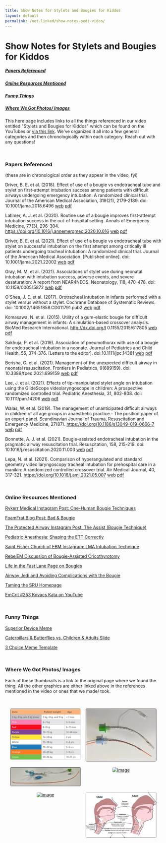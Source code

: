 ```yaml
---
title: Show Notes for Stylets and Bougies for Kiddos
layout: default
permalink: /not-linked/show-notes-pedi-video/
---
```


# Show Notes for Stylets and Bougies for Kiddos

<h5><a href="#papers">Papers Referenced</a></h5>
<h5><a href="#resources">Online Resources Mentioned</a></h5>
<h5><a href="#funnies">Funny Things</a></h5>
<h5><a href="#fotos">Where We Got Photos/ Images</a></h5>


This here page includes links to all the things referenced in our video entitled "Stylets and Bougies for Kiddos" which can be found on the YouTubes or [via this link](https://youtu.be/in8RQ8yzBU0).  We've organized it all into a few general categories and then chronologically within each category.  Reach out with any questions!



<br />

<h3 id="papers">Papers Referenced</h3>

(these are in chronological order as they appear in the video, fyi)

Driver, B. E. et al. (2018).  Effect of use of a bougie vs endotracheal tube and stylet on first-attempt intubation success among patients with difficult airways undergoing emergency intubation: A randomized clinical trial.  Journal of the American Medical Association, 319(21), 2179-2189.  doi: 10.1001/jama.2018.6496  [web](https://jamanetwork.com/journals/jama/fullarticle/2681717) [pdf](https://archive.org/download/papers-peds-airway-video/Driver%202018.pdf)

Latimer, A. J. et al. (2020).  Routine use of a bougie improves first-attempt intubation success in the out-of-hospital setting.  Annals of Emergency Medicine, 77(3), 296-304.  https://doi.org/10.1016/j.annemergmed.2020.10.016  [web](https://www.annemergmed.com/article/S0196-0644(20)31318-4/fulltext) [pdf](https://archive.org/download/papers-peds-airway-video/Latimer%202020.pdf)

Driver, B. E. et al. (2021).  Effect of use of a bougie vs endotracheal tube with stylet on successful intubation on the first attempt among critically ill patients undergoing tracheal intubation: A randomized clinical trial.  Journal of the American Medical Association.  [Published online].  doi: 10.1001/jama.2021.22002  [web](https://jamanetwork.com/journals/jama/article-abstract/2787158) [pdf](https://archive.org/download/papers-peds-airway-video/Driver%202021.pdf)

Gray, M. M. et al. (2021).  Associations of stylet use during neonatal intubation with intubation success, adverse events, and severe desaturation: A report from NEAR4NEOS.  Neonatology, 118, 470-478.  doi: 10.1159/000515872  [web](https://www.karger.com/Article/Abstract/515872) [pdf](https://archive.org/download/papers-peds-airway-video/Gray%202021.pdf)

O'Shea, J. E. et al. (2017).  Orotracheal intubation in infants performed with a stylet versus without a stylet.  Cochrane Database of Systematic Reviews.  doi: 10.1002/14651858.CD011791.pub2  [web](https://www.cochranelibrary.com/cdsr/doi/10.1002/14651858.CD011791.pub2/full) [pdf](https://archive.org/download/papers-peds-airway-video/O%27Shea%202017.pdf)

Komasawa, N. et al. (2015).  Utility of a gum-elastic bougie for difficult airway management in infants: A simulation-based crossover analysis.  BioMed Research International.  http://dx.doi.org/l 0.1155/2015/617805  [web](https://www.ncbi.nlm.nih.gov/pmc/articles/PMC4606451/) [pdf](https://archive.org/download/papers-peds-airway-video/Komasawa%202015.pdf)

Sakhuja, P. et al. (2019).  Association of pneumothorax with use of a bougie for endotracheal intubation in a neonate.  Journal of Pediatrics and Child Health, 55, 374-376.  [Letters to the editor].  doi:10.1111/jpc.14381  [web](https://onlinelibrary.wiley.com/doi/10.1111/jpc.14383) [pdf](https://archive.org/download/papers-peds-airway-video/Sakhuja%202019.pdf)

Berisha, G. et al. (2021).  Management of the unexpected difficult airway in neonatal resuscitation.  Frontiers in Pediatrics, 9(699159).  doi: 10.3389/fped.2021.699159  [web](https://www.frontiersin.org/articles/10.3389/fped.2021.699159/full) [pdf](https://archive.org/download/papers-peds-airway-video/Berisha%202021.pdf)

Lee, J. et al. (2021).  Effects of tip-manipulated stylet angle on intubation using the GlideScope videolaryngoscope in children: A prospective randomized controlled trial.  Pediatric Anesthesia, 31, 802-808.  doi: 10.1111/pan.14206  [web](https://onlinelibrary.wiley.com/doi/10.1111/pan.14206) [pdf](https://archive.org/download/papers-peds-airway-video/Lee%202021.pdf)

Walas, W. et al. (2019).  The management of unanticipated difficult airways in children of all age groups in anaesthetic practice - The position paper of an expert panel.  Scandinavian Journal of Trauma, Resuscitation and Emergency Medicine, 27(87).  https://doi.org/10.1186/s13049-019-0666-7  [web](https://sjtrem.biomedcentral.com/articles/10.1186/s13049-019-0666-7) [pdf](https://archive.org/download/papers-peds-airway-video/Walas%202019.pdf)

Bonnette, A. J. et al. (2021).  Bougie-assisted endotracheal intubation in the pragmatic airway resuscitation trial.  Resuscitation, 158, 215-219.  doi: 10.1016/j.resuscitation.2020.11.003  [web](https://www.resuscitationjournal.com/article/S0300-9572%2820%2930551-7/fulltext) [pdf](https://archive.org/download/papers-peds-airway-video/Bonnette%202021.pdf)

Lepa, N. et al. (2021).  Comparison of hyperangulated and standard geometry video laryngoscopy tracheal intubation for prehospital care in a manikin: A randomized controlled crossover trial.  Air Medical Journal, 40, 317-321.  https://doi.org/10.1016/j.amj.2021.05.007  [web](https://www.airmedicaljournal.com/article/S1067-991X(21)00094-8/pdf) [pdf](https://archive.org/download/papers-peds-airway-video/Lepa%202021.pdf)



<br />

<h3 id="resources">Online Resources Mentioned</h3>

[Rykerr Medical Instagram Post: One-Human Bougie Techniques](https://www.instagram.com/p/CRcbllKL4_g/)

[FoamFrat Blog Post: Bad & Bougie](https://www.foamfratblog.com/post/bad-and-bougie)

[The Protected Airway Instagram Post: The Assist (Bougie Technique)](https://www.instagram.com/p/CUf_EJzrXSs/)

[Pediatric Anesthesia: Shaping the ETT Correctly](https://www.maskinduction.com/shaping-the-ett-correctly-in-infants.html)

[Saint Fisher Church of EBM Instagram: LMA Intubation Technique](https://www.instagram.com/p/CV8VqukrFsu/)

[RebelEM Discussion of Bougie-Assisted Cricothyrotomy](https://rebelem.com/bougie-assisted-cricothyrotomy/)

[Life in the Fast Lane Page on Bougies](https://litfl.com/bougie/)

[Airway Jedi and Avoiding Complications with the Bougie](https://airwayjedi.com/2015/06/15/the-bougie-use-wisely-to-avoid-rare-but-serious-complications/)

[Taming the SRU Homepage](https://www.tamingthesru.com/)

[EmCrit #253 Kovacs Kata on YouTube](https://www.youtube.com/watch?v=jCgpRd1R7gY)



<br />

<h3 id="funnies">Funny Things</h3>

[Superior Device Meme](https://sinaiem.org/foam/to-b-or-not-to-b/)

[Caterpillars & Butterflies vs. Children & Adults Slide](https://www.deeperblue.com/children-scuba-diving-safe/)

[3 Choice Meme Template](https://imgflip.com/memetemplate/156680074/Three-Buttons)



<br />

<h3 id="fotos">Where We Got Photos/ Images</h3>

Each of these thumbnails is a link to the original page where we found the thing.  All the other graphics are either linked above in the references mentioned in the video or ones that we made/ took.

<style>
  .linked-thumbnails {
    display: grid;
    grid-template-columns: repeat(auto-fit, minmax(200px, 1fr));
    gap: 1rem;
    max-width: 100%;
    margin: 2rem auto;
    padding: 1rem;
    justify-items: center;
  }

  .linked-thumbnails a img {
    width: 100%;
    max-width: 300px;
    height: auto;
    border-radius: 4px;
  }
</style>


<div class="linked-thumbnails">
<a href="https://www.jems.com/patient-care/a-tale-of-two-tapes-broselow-luten-tapes-2011-vs-2017/" target="_blank">
  <img src="https://raw.githubusercontent.com/rykerrmedical/website-files/main/images/show-notes-pedi-video/broselow-from-jems-article.jpeg" alt="image" width="300"/>
</a>

<a href="https://twitter.com/jamestooley/status/747741797561081856" target="_blank">
  <img src="https://raw.githubusercontent.com/rykerrmedical/website-files/main/images/show-notes-pedi-video/straight-tip-neo-bougie-in-two-oh.jpeg" alt="image" width="300"/>
</a>

<a href="https://www.annemergmed.com/article/S0196-0644(21)01465-7/fulltext#relatedArticles" target="_blank">
  <img src="https://raw.githubusercontent.com/rykerrmedical/website-files/main/images/show-notes-pedi-video/coude-tip-neo-bougie-with-other-airways.jpeg" alt="image" width="300"/>
</a>

<a href="https://shoplt.uytriuyhg.ru/content?c=elastic%20gum&id=3" target="_blank">
  <img src="https://raw.githubusercontent.com/rykerrmedical/website-files/images/show-notes-pedi-video/various-bougie-tips.jpeg" alt="image" width="300"/>
</a>

<a href="https://www.vygonusa.com/products/bougie-boussignac_1533_00557603" target="_blank">
  <img src="https://raw.githubusercontent.com/rykerrmedical/website-files/images/show-notes-pedi-video/vygon-neo-bougie.jpeg" alt="image" width="300"/>
</a>

<a href="https://www.jems.com/patient-care/airway-respiratory/an-overview-of-ems-pediatric-airway-management/" target="_blank">
  <img src="https://raw.githubusercontent.com/rykerrmedical/website-files/main/images/show-notes-pedi-video/anatomy-differences.jpeg" alt="image" width="300"/>
</a>
</div>
